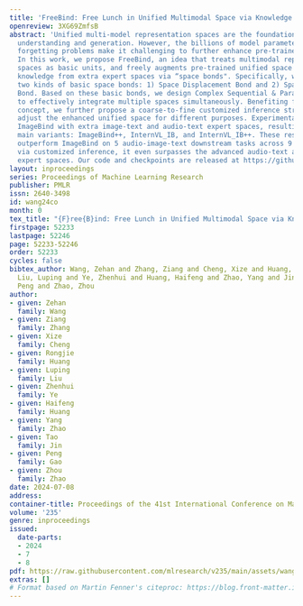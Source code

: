 ```yaml
---
title: 'FreeBind: Free Lunch in Unified Multimodal Space via Knowledge Fusion'
openreview: 3XG69ZmfsB
abstract: 'Unified multi-model representation spaces are the foundation of multimodal
  understanding and generation. However, the billions of model parameters and catastrophic
  forgetting problems make it challenging to further enhance pre-trained unified spaces.
  In this work, we propose FreeBind, an idea that treats multimodal representation
  spaces as basic units, and freely augments pre-trained unified space by integrating
  knowledge from extra expert spaces via “space bonds". Specifically, we introduce
  two kinds of basic space bonds: 1) Space Displacement Bond and 2) Space Combination
  Bond. Based on these basic bonds, we design Complex Sequential & Parallel Bonds
  to effectively integrate multiple spaces simultaneously. Benefiting from the modularization
  concept, we further propose a coarse-to-fine customized inference strategy to flexibly
  adjust the enhanced unified space for different purposes. Experimentally, we bind
  ImageBind with extra image-text and audio-text expert spaces, resulting in three
  main variants: ImageBind++, InternVL_IB, and InternVL_IB++. These resulting spaces
  outperform ImageBind on 5 audio-image-text downstream tasks across 9 datasets. Moreover,
  via customized inference, it even surpasses the advanced audio-text and image-text
  expert spaces. Our code and checkpoints are released at https://github.com/zehanwang01/FreeBind'
layout: inproceedings
series: Proceedings of Machine Learning Research
publisher: PMLR
issn: 2640-3498
id: wang24co
month: 0
tex_title: "{F}ree{B}ind: Free Lunch in Unified Multimodal Space via Knowledge Fusion"
firstpage: 52233
lastpage: 52246
page: 52233-52246
order: 52233
cycles: false
bibtex_author: Wang, Zehan and Zhang, Ziang and Cheng, Xize and Huang, Rongjie and
  Liu, Luping and Ye, Zhenhui and Huang, Haifeng and Zhao, Yang and Jin, Tao and Gao,
  Peng and Zhao, Zhou
author:
- given: Zehan
  family: Wang
- given: Ziang
  family: Zhang
- given: Xize
  family: Cheng
- given: Rongjie
  family: Huang
- given: Luping
  family: Liu
- given: Zhenhui
  family: Ye
- given: Haifeng
  family: Huang
- given: Yang
  family: Zhao
- given: Tao
  family: Jin
- given: Peng
  family: Gao
- given: Zhou
  family: Zhao
date: 2024-07-08
address:
container-title: Proceedings of the 41st International Conference on Machine Learning
volume: '235'
genre: inproceedings
issued:
  date-parts:
  - 2024
  - 7
  - 8
pdf: https://raw.githubusercontent.com/mlresearch/v235/main/assets/wang24co/wang24co.pdf
extras: []
# Format based on Martin Fenner's citeproc: https://blog.front-matter.io/posts/citeproc-yaml-for-bibliographies/
---
```

